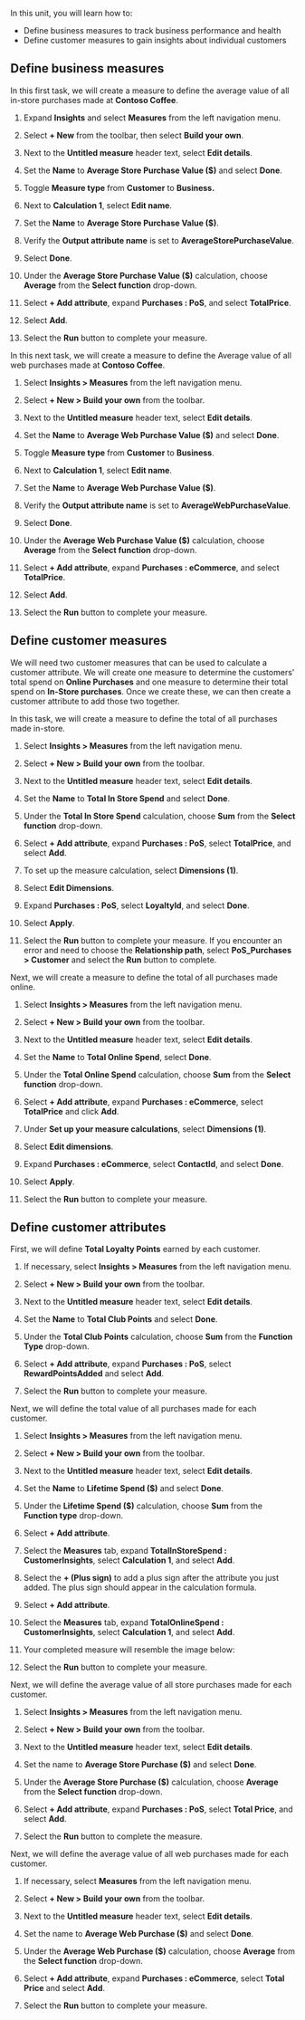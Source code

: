 In this unit, you will learn how to:
- Define business measures to track business performance and health
- Define customer measures to gain insights about individual customers

## Define business measures
In this first task, we will create a measure to define the average value of all in-store purchases made at **Contoso Coffee**.

1. Expand **Insights** and select **Measures** from the left navigation menu.

1. Select **+ New** from the toolbar, then select **Build your own**.

1. Next to the **Untitled measure** header text, select **Edit details**.

1. Set the **Name** to **Average Store Purchase Value ($)** and select **Done**.

1. Toggle **Measure type** from **Customer** to **Business.**

1. Next to **Calculation 1**, select **Edit name**.

1. Set the **Name** to **Average Store Purchase Value ($)**.

1. Verify the **Output attribute name** is set to **AverageStorePurchaseValue**.

1. Select **Done**.

1. Under the **Average Store Purchase Value ($)** calculation, choose **Average** from the **Select function** drop-down.

1. Select **+ Add attribute**, expand **Purchases : PoS**, and select **TotalPrice**.

1. Select **Add**.

1. Select the **Run** button to complete your measure.

In this next task, we will create a measure to define the Average value of all web purchases made at **Contoso Coffee**.

1. Select **Insights > Measures** from the left navigation menu.

1. Select **+ New > Build your own** from the toolbar.

1. Next to the **Untitled measure** header text, select **Edit details**.

1. Set the **Name** to **Average Web Purchase Value ($)** and select **Done**.

1. Toggle **Measure type** from **Customer** to **Business**.

1. Next to **Calculation 1**, select **Edit name**.

1. Set the **Name** to **Average Web Purchase Value ($)**.

1. Verify the **Output attribute name** is set to **AverageWebPurchaseValue**.

1. Select **Done**.

1. Under the **Average Web Purchase Value ($)** calculation, choose **Average** from the **Select function** drop-down.

1. Select **+ Add attribute**, expand **Purchases : eCommerce**, and select **TotalPrice**.

1. Select **Add**.

1. Select the **Run** button to complete your measure.

## Define customer measures
We will need two customer measures that can be used to calculate a customer attribute. We will create one measure to determine the customers' total spend on **Online Purchases** and one measure to determine their total spend on **In-Store purchases**. Once we create these, we can then create a customer attribute to add those two together.

In this task, we will create a measure to define the total of all purchases made in-store.

1. Select **Insights > Measures** from the left navigation menu.

1. Select **+ New > Build your own** from the toolbar.

1. Next to the **Untitled measure** header text, select **Edit details**.

1. Set the **Name** to **Total In Store Spend** and select **Done**.

1. Under the **Total In Store Spend** calculation, choose **Sum** from the **Select function** drop-down.

1. Select **+ Add attribute**, expand **Purchases : PoS**, select **TotalPrice**, and select **Add**.

1. To set up the measure calculation, select **Dimensions (1)**.

1. Select **Edit Dimensions**.

1. Expand **Purchases : PoS**, select **LoyaltyId**, and select **Done**.

1. Select **Apply**.

1. Select the **Run** button to complete your measure. If you encounter an error and need to choose the **Relationship path**, select **PoS_Purchases > Customer** and select the **Run** button to complete.

Next, we will create a measure to define the total of all purchases made online.

1. Select **Insights > Measures** from the left navigation menu.

1. Select **+ New > Build your own** from the toolbar.

1. Next to the **Untitled measure** header text, select **Edit details**.

1. Set the **Name** to **Total Online Spend**, select **Done**.

1. Under the **Total Online Spend** calculation, choose **Sum** from the **Select function** drop-down.

1. Select **+ Add attribute**, expand **Purchases : eCommerce**, select **TotalPrice** and click **Add**.

1. Under **Set up your measure calculations**, select **Dimensions (1)**.

1. Select **Edit dimensions**.

1. Expand **Purchases : eCommerce**, select **ContactId**, and select **Done**.

1. Select **Apply**.

1. Select the **Run** button to complete your measure.

## Define customer attributes 
First, we will define **Total Loyalty Points** earned by each customer.

1. If necessary, select **Insights > Measures** from the left navigation menu.

1. Select **+ New > Build your own** from the toolbar.

1. Next to the **Untitled measure** header text, select **Edit details**.

1. Set the **Name** to **Total Club Points** and select **Done**.

1. Under the **Total Club Points** calculation, choose **Sum** from the **Function Type** drop-down.

1. Select **+ Add attribute**, expand **Purchases : PoS**, select **RewardPointsAdded** and select **Add**.

1. Select the **Run** button to complete your measure.

Next, we will define the total value of all purchases made for each customer.

1. Select **Insights > Measures** from the left navigation menu.

1. Select **+ New > Build your own** from the toolbar.

1. Next to the **Untitled measure** header text, select **Edit details**.

1. Set the **Name** to **Lifetime Spend ($)** and select **Done**.

1. Under the **Lifetime Spend ($)** calculation, choose **Sum** from the **Function type** drop-down.

1. Select **+ Add attribute**.

1. Select the **Measures** tab, expand **TotalInStoreSpend : CustomerInsights**, select **Calculation 1**, and select **Add**.

1. Select the **+ (Plus sign)** to add a plus sign after the attribute you just added. The plus sign should appear in the calculation formula.

1. Select **+ Add attribute**.

1. Select the **Measures** tab, expand **TotalOnlineSpend : CustomerInsights**, select **Calculation 1**, and select **Add**.

1. Your completed measure will resemble the image below:

1. Select the **Run** button to complete your measure.

Next, we will define the average value of all store purchases made for each customer.

1. Select **Insights > Measures** from the left navigation menu.

1. Select **+ New > Build your own** from the toolbar.

1. Next to the **Untitled measure** header text, select **Edit details**.

1. Set the name to **Average Store Purchase ($)** and select **Done**.

1. Under the **Average Store Purchase ($)** calculation, choose **Average** from the **Select function** drop-down.

1. Select **+ Add attribute**, expand **Purchases : PoS**, select **Total Price**, and select **Add**.

1. Select the **Run** button to complete the measure.

Next, we will define the average value of all web purchases made for each customer.

1. If necessary, select **Measures** from the left navigation menu.

1. Select **+ New > Build your own** from the toolbar.

1. Next to the **Untitled measure** header text, select **Edit details**.

1. Set the name to **Average Web Purchase ($)** and select **Done**.

1. Under the **Average Web Purchase ($)** calculation, choose **Average** from the **Select function** drop-down.

1. Select **+ Add attribute**, expand **Purchases : eCommerce**, select **Total Price** and select **Add**.

1. Select the **Run** button to complete your measure.
